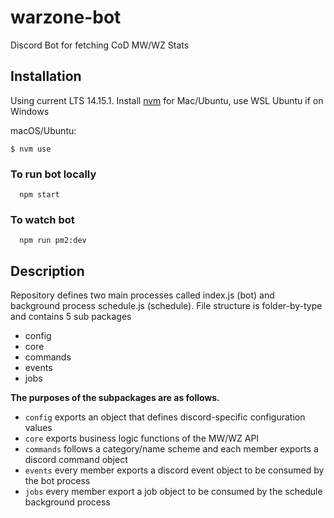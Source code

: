 # warzone-bot
Discord Bot for fetching CoD MW/WZ Stats

## Installation
Using current LTS 14.15.1. Install [nvm](https://github.com/nvm-sh/nvm) for Mac/Ubuntu, use WSL Ubuntu if on Windows

macOS/Ubuntu:
```
$ nvm use
```

### To run bot locally
```
  npm start
```

### To watch bot
```
  npm run pm2:dev
```

## Description
Repository defines two main processes called index.js (bot) and background process schedule.js (schedule).
File structure is folder-by-type and contains 5 sub packages
- config
- core
- commands
- events
- jobs

**The purposes of the subpackages are as follows.**
- `config` exports an object that defines discord-specific configuration values
- `core` exports business logic functions of the MW/WZ API
- `commands` follows a category/name scheme and each member exports a discord command object
- `events` every member exports a discord event object to be consumed by the bot process
- `jobs` every member export a job object to be consumed by the schedule background process
